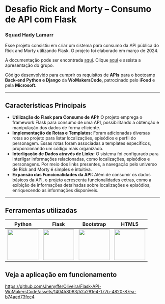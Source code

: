 ﻿# Desafio Rick and Morty – Consumo de API com Flask
### Squad Hady Lamarr

Esse projeto consistiu em criar um sistema para consumo da API pública do Rick and Morty utilizando Flask. O projeto foi elaborado em março de 2024.

A documentação pode ser encontrada [aqui](https://rickandmortyapi.com/documentation). Clique [aqui](https://drive.google.com/file/d/1UzRtdZsEWyIkwpr4PlfVkqo9_oyDqcVu/view) e assista a apresentação do grupo.

Código desenvolvido para cumprir os requisitos de **APIs** para o bootcamp **Back-end Python e Django** da **WoMakersCode**, patrocinado pelo **iFood** e pela **Microsoft**. 

---

## Características Principais

+ **Utilização do Flask para Consumo de API:** O projeto emprega o framework Flask para consumo de uma API, possibilitando a obtenção e manipulação dos dados de forma eficiente.
+ **Implementação de Rotas e Templates:** Foram adicionadas diversas rotas ao projeto para listar localizações, episódios e perfil do personagem. Essas rotas foram associadas a templates específicos, proporcionando um código mais organizado.
+ **Interligação de Dados através de Links:** O sistema foi configurado para interligar informações relacionadas, como localizações, episódios e personagens. Por meio dos links presentes, a navegação pelo universo de Rick and Morty é simples e intuitiva.
+ **Expansão das Funcionalidades da API:** Além de consumir os dados básicos da API, o projeto acrescenta funcionalidades extras, como a exibição de informações detalhadas sobre localizações e episódios, enriquecendo as informações disponíveis.

---

## Ferramentas utilizadas

| Python | Flask | Bootstrap | HTML5 |  
| ------ | ----- | --------- | ----- | 
| <img src="https://s3.dualstack.us-east-2.amazonaws.com/pythondotorg-assets/media/files/python-logo-only.svg" width="100"> | <img src="https://cdn.freebiesupply.com/logos/large/2x/flask-logo-png-transparent.png" width="100"> | <img src="https://upload.wikimedia.org/wikipedia/commons/b/b2/Bootstrap_logo.svg" width="100"> | <img src="https://upload.wikimedia.org/wikipedia/commons/6/61/HTML5_logo_and_wordmark.svg" width="100"> |


## Veja a aplicação em funcionamento

https://github.com/JhenyfferOliveira/Flask-API-WoMakersCode/assets/140458083/52a281e4-177b-4820-87ea-b74aed73fcc4
